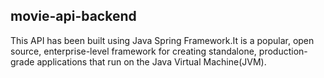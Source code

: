 ## movie-api-backend

This API has been built using Java Spring Framework.It is a popular, open source, enterprise-level framework for creating standalone, production-grade applications that run on the Java Virtual Machine(JVM).
